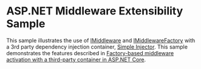 # ASP.NET Middleware Extensibility Sample

This sample illustrates the use of [IMiddleware](https://docs.microsoft.com/dotnet/api/microsoft.aspnetcore.http.imiddleware) and [IMiddlewareFactory](https://docs.microsoft.com/dotnet/api/microsoft.aspnetcore.http.imiddlewarefactory) with a 3rd party dependency injection container, [Simple Injector](https://github.com/simpleinjector/SimpleInjector). This sample demonstrates the features described in [Factory-based middleware activation with a third-party container in ASP.NET Core](https://docs.microsoft.com/aspnet/core/fundamentals/middleware/extensibility-third-party-container).
